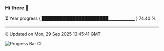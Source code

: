 ### Hi there 👋

⏳ Year progress { ██████████████████████▁▁▁▁▁▁▁▁ } 74.40 %

---

⏰ Updated on Mon, 29 Sep 2025 13:45:41 GMT

![Progress Bar CI](https://github.com/IshwaranRudhara/GIT-ACTION/workflows/Progress%20Bar%20CI/badge.svg)
